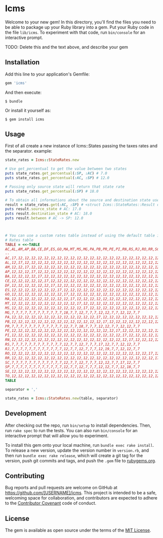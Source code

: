 # Icms

Welcome to your new gem! In this directory, you'll find the files you need to be able to package up your Ruby library into a gem. Put your Ruby code in the file `lib/icms`. To experiment with that code, run `bin/console` for an interactive prompt.

TODO: Delete this and the text above, and describe your gem

## Installation

Add this line to your application's Gemfile:

```ruby
gem 'icms'
```

And then execute:

    $ bundle

Or install it yourself as:

    $ gem install icms

## Usage

First of all create a new instance of Icms::States passing the taxes rates and the separator. example:
```ruby
state_rates = Icms::StateRates.new

# Use get_percentual to get the value between two states
puts state_rates.get_percentual(:SP, :AC) # 7.0
puts state_rates.get_percentual(:AC, :SP) # 12.0

# Passing only source state will return that state rate
puts state_rates.get_percentual(:SP) # 18.0

# To obtain all informations about the source and destination state use `get`
result = state_rates.get(:AC, :SP) # <struct Icms::StateRates::Result destination_state=18.0, source_state=17.0, between=12.0>
puts result.source_state # AC: 17.0
puts result.destination_state # AC: 18.0
puts result.between # AC -> SP: 12.0



# You can use a custom rates table instead of using the default table in Icms module
# Rates table
TABLE = <<-TABLE
AC,AL,AM,AP,BA,CE,DF,ES,GO,MA,MT,MS,MG,PA,PB,PR,PE,PI,RN,RS,RJ,RO,RR,SC,SP,SE,TO
--
AC,17,12,12,12,12,12,12,12,12,12,12,12,12,12,12,12,12,12,12,12,12,12,12,12,12,12,12
AL,12,17,12,12,12,12,12,12,12,12,12,12,12,12,12,12,12,12,12,12,12,12,12,12,12,12,12
AM,12,12,17,12,12,12,12,12,12,12,12,12,12,12,12,12,12,12,12,12,12,12,12,12,12,12,12
AP,12,12,12,17,12,12,12,12,12,12,12,12,12,12,12,12,12,12,12,12,12,12,12,12,12,12,12
BA,12,12,12,12,17,12,12,12,12,12,12,12,12,12,12,12,12,12,12,12,12,12,12,12,12,12,12
CE,12,12,12,12,12,17,12,12,12,12,12,12,12,12,12,12,12,12,12,12,12,12,12,12,12,12,12
DF,12,12,12,12,12,12,17,12,12,12,12,12,12,12,12,12,12,12,12,12,12,12,12,12,12,12,12
ES,12,12,12,12,12,12,12,17,12,12,12,12,12,12,12,12,12,12,12,12,12,12,12,12,12,12,12
GO,12,12,12,12,12,12,12,12,17,12,12,12,12,12,12,12,12,12,12,12,12,12,12,12,12,12,12
MA,12,12,12,12,12,12,12,12,12,17,12,12,12,12,12,12,12,12,12,12,12,12,12,12,12,12,12
MT,12,12,12,12,12,12,12,12,12,12,17,12,12,12,12,12,12,12,12,12,12,12,12,12,12,12,12
MS,12,12,12,12,12,12,12,12,12,12,12,17,12,12,12,12,12,12,12,12,12,12,12,12,12,12,12
MG,7,7,7,7,7,7,7,7,7,7,7,7,18,7,7,12,7,7,7,12,12,7,7,12,12,7,7
PA,12,12,12,12,12,12,12,12,12,12,12,12,12,17,12,12,12,12,12,12,12,12,12,12,12,12,12
PB,12,12,12,12,12,12,12,12,12,12,12,12,12,12,17,12,12,12,12,12,12,12,12,12,12,12,12
PR,7,7,7,7,7,7,7,7,7,7,7,7,12,7,7,18,7,7,7,12,12,7,7,12,12,7,7
PE,12,12,12,12,12,12,12,12,12,12,12,12,12,12,12,12,17,12,12,12,12,12,12,12,12,12,12
PI,12,12,12,12,12,12,12,12,12,12,12,12,12,12,12,12,12,17,12,12,12,12,12,12,12,12,12
RN,12,12,12,12,12,12,12,12,12,12,12,12,12,12,12,12,12,12,17,12,12,12,12,12,12,12,12
RS,7,7,7,7,7,7,7,7,7,7,7,7,12,7,7,12,7,7,7,17,12,7,7,12,12,7,7
RJ,7,7,7,7,7,7,7,7,7,7,7,7,12,7,7,12,7,7,7,12,19,7,7,12,12,7,7
RO,12,12,12,12,12,12,12,12,12,12,12,12,12,12,12,12,12,12,12,12,12,17,12,12,12,12,12
RR,12,12,12,12,12,12,12,12,12,12,12,12,12,12,12,12,12,12,12,12,12,12,17,12,12,12,12
SC,7,7,7,7,7,7,7,7,7,7,7,7,12,7,7,12,7,7,7,12,12,7,7,17,12,7,7
SP,7,7,7,7,7,7,7,7,7,7,7,7,12,7,7,12,7,7,7,12,12,7,7,12,18,7,7
SE,12,12,12,12,12,12,12,12,12,12,12,12,12,12,12,12,12,12,12,12,12,12,12,12,12,17,12
TO,12,12,12,12,12,12,12,12,12,12,12,12,12,12,12,12,12,12,12,12,12,12,12,12,12,12,17
TABLE

separator = ','

state_rates = Icms::StateRates.new(table, separator)
```

## Development

After checking out the repo, run `bin/setup` to install dependencies. Then, run `rake spec` to run the tests. You can also run `bin/console` for an interactive prompt that will allow you to experiment.

To install this gem onto your local machine, run `bundle exec rake install`. To release a new version, update the version number in `version.rb`, and then run `bundle exec rake release`, which will create a git tag for the version, push git commits and tags, and push the `.gem` file to [rubygems.org](https://rubygems.org).

## Contributing

Bug reports and pull requests are welcome on GitHub at https://github.com/[USERNAME]/icms. This project is intended to be a safe, welcoming space for collaboration, and contributors are expected to adhere to the [Contributor Covenant](http://contributor-covenant.org) code of conduct.


## License

The gem is available as open source under the terms of the [MIT License](http://opensource.org/licenses/MIT).

